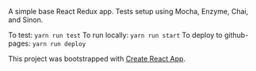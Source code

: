 A simple base React Redux app.  Tests setup using Mocha, Enzyme, Chai, and Sinon.

To test: `yarn run test`
To run locally: `yarn run start`
To deploy to github-pages: `yarn run deploy`

This project was bootstrapped with [Create React App](https://github.com/facebookincubator/create-react-app).
